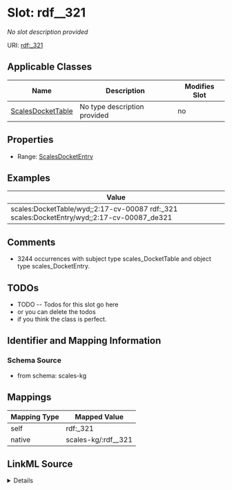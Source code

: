 

# Slot: rdf__321


_No slot description provided_





URI: [rdf:_321](http://www.w3.org/1999/02/22-rdf-syntax-ns#_321)



<!-- no inheritance hierarchy -->





## Applicable Classes

| Name | Description | Modifies Slot |
| --- | --- | --- |
| [ScalesDocketTable](../classes/ScalesDocketTable.md) | No type description provided |  no  |







## Properties

* Range: [ScalesDocketEntry](../classes/ScalesDocketEntry.md)






## Examples

| Value |
| --- |
| scales:DocketTable/wyd;;2:17-cv-00087 rdf:_321 scales:DocketEntry/wyd;;2:17-cv-00087_de321 |

## Comments

* 3244 occurrences with subject type scales_DocketTable and object type scales_DocketEntry.

## TODOs

* TODO -- Todos for this slot go here
* or you can delete the todos
* if you think the class is perfect.

## Identifier and Mapping Information







### Schema Source


* from schema: scales-kg




## Mappings

| Mapping Type | Mapped Value |
| ---  | ---  |
| self | rdf:_321 |
| native | scales-kg/:rdf__321 |




## LinkML Source

<details>
```yaml
name: rdf__321
description: No slot description provided
todos:
- TODO -- Todos for this slot go here
- or you can delete the todos
- if you think the class is perfect.
comments:
- 3244 occurrences with subject type scales_DocketTable and object type scales_DocketEntry.
examples:
- value: scales:DocketTable/wyd;;2:17-cv-00087 rdf:_321 scales:DocketEntry/wyd;;2:17-cv-00087_de321
from_schema: scales-kg
rank: 1000
slot_uri: rdf:_321
alias: rdf__321
domain_of:
- scales_DocketTable
range: scales_DocketEntry

```
</details>